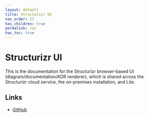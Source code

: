 ```yaml
---
layout: default
title: Structurizr UI
nav_order: 17
has_children: true
permalink: /ui
has_toc: true
---
```


# Structurizr UI

This is the documentation for the Structurizr browser-based UI (diagram/documentation/ADR renderer), which is shared
across the Structurizr cloud service, the on-premises installation, and Lite.

## Links

- [GitHub](https://github.com/structurizr/ui)
